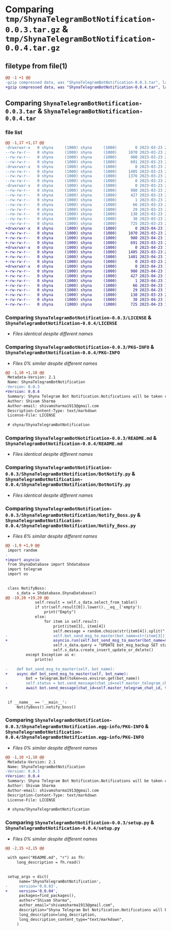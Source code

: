 # Comparing `tmp/ShynaTelegramBotNotification-0.0.3.tar.gz` & `tmp/ShynaTelegramBotNotification-0.0.4.tar.gz`

## filetype from file(1)

```diff
@@ -1 +1 @@
-gzip compressed data, was "ShynaTelegramBotNotification-0.0.3.tar", last modified: Thu Mar 23 20:08:06 2023, max compression
+gzip compressed data, was "ShynaTelegramBotNotification-0.0.4.tar", last modified: Sun Apr 23 12:11:37 2023, max compression
```

## Comparing `ShynaTelegramBotNotification-0.0.3.tar` & `ShynaTelegramBotNotification-0.0.4.tar`

### file list

```diff
@@ -1,17 +1,17 @@
-drwxrwxr-x   0 shyna     (1000) shyna     (1000)        0 2023-03-23 20:08:06.572186 ShynaTelegramBotNotification-0.0.3/
--rw-rw-r--   0 shyna     (1000) shyna     (1000)     1070 2023-03-23 20:06:28.000000 ShynaTelegramBotNotification-0.0.3/LICENSE
--rw-rw-r--   0 shyna     (1000) shyna     (1000)      980 2023-03-23 20:08:06.572186 ShynaTelegramBotNotification-0.0.3/PKG-INFO
--rw-rw-r--   0 shyna     (1000) shyna     (1000)      691 2023-03-23 20:06:28.000000 ShynaTelegramBotNotification-0.0.3/README.md
-drwxrwxr-x   0 shyna     (1000) shyna     (1000)        0 2023-03-23 20:08:06.572186 ShynaTelegramBotNotification-0.0.3/ShynaTelegramBotNotification/
--rw-rw-r--   0 shyna     (1000) shyna     (1000)     1405 2023-03-23 20:06:28.000000 ShynaTelegramBotNotification-0.0.3/ShynaTelegramBotNotification/BotNotify.py
--rw-rw-r--   0 shyna     (1000) shyna     (1000)     1376 2023-03-23 20:07:12.000000 ShynaTelegramBotNotification-0.0.3/ShynaTelegramBotNotification/Notify_Boss.py
--rw-rw-r--   0 shyna     (1000) shyna     (1000)        0 2023-03-23 20:06:28.000000 ShynaTelegramBotNotification-0.0.3/ShynaTelegramBotNotification/__init__.py
-drwxrwxr-x   0 shyna     (1000) shyna     (1000)        0 2023-03-23 20:08:06.572186 ShynaTelegramBotNotification-0.0.3/ShynaTelegramBotNotification.egg-info/
--rw-rw-r--   0 shyna     (1000) shyna     (1000)      980 2023-03-23 20:08:06.000000 ShynaTelegramBotNotification-0.0.3/ShynaTelegramBotNotification.egg-info/PKG-INFO
--rw-rw-r--   0 shyna     (1000) shyna     (1000)      427 2023-03-23 20:08:06.000000 ShynaTelegramBotNotification-0.0.3/ShynaTelegramBotNotification.egg-info/SOURCES.txt
--rw-rw-r--   0 shyna     (1000) shyna     (1000)        1 2023-03-23 20:08:06.000000 ShynaTelegramBotNotification-0.0.3/ShynaTelegramBotNotification.egg-info/dependency_links.txt
--rw-rw-r--   0 shyna     (1000) shyna     (1000)       66 2023-03-23 20:08:06.000000 ShynaTelegramBotNotification-0.0.3/ShynaTelegramBotNotification.egg-info/requires.txt
--rw-rw-r--   0 shyna     (1000) shyna     (1000)       29 2023-03-23 20:08:06.000000 ShynaTelegramBotNotification-0.0.3/ShynaTelegramBotNotification.egg-info/top_level.txt
--rw-rw-r--   0 shyna     (1000) shyna     (1000)      138 2023-03-23 20:06:28.000000 ShynaTelegramBotNotification-0.0.3/pyproject.toml
--rw-rw-r--   0 shyna     (1000) shyna     (1000)       38 2023-03-23 20:08:06.572186 ShynaTelegramBotNotification-0.0.3/setup.cfg
--rw-rw-r--   0 shyna     (1000) shyna     (1000)      725 2023-03-23 20:07:12.000000 ShynaTelegramBotNotification-0.0.3/setup.py
+drwxrwxr-x   0 shyna     (1000) shyna     (1000)        0 2023-04-23 12:11:37.122620 ShynaTelegramBotNotification-0.0.4/
+-rw-rw-r--   0 shyna     (1000) shyna     (1000)     1070 2023-03-23 20:06:28.000000 ShynaTelegramBotNotification-0.0.4/LICENSE
+-rw-rw-r--   0 shyna     (1000) shyna     (1000)      980 2023-04-23 12:11:37.122620 ShynaTelegramBotNotification-0.0.4/PKG-INFO
+-rw-rw-r--   0 shyna     (1000) shyna     (1000)      691 2023-03-23 20:06:28.000000 ShynaTelegramBotNotification-0.0.4/README.md
+drwxrwxr-x   0 shyna     (1000) shyna     (1000)        0 2023-04-23 12:11:37.122620 ShynaTelegramBotNotification-0.0.4/ShynaTelegramBotNotification/
+-rw-rw-r--   0 shyna     (1000) shyna     (1000)     1405 2023-03-23 20:06:28.000000 ShynaTelegramBotNotification-0.0.4/ShynaTelegramBotNotification/BotNotify.py
+-rw-rw-r--   0 shyna     (1000) shyna     (1000)     1401 2023-04-23 12:09:05.000000 ShynaTelegramBotNotification-0.0.4/ShynaTelegramBotNotification/Notify_Boss.py
+-rw-rw-r--   0 shyna     (1000) shyna     (1000)        0 2023-03-23 20:06:28.000000 ShynaTelegramBotNotification-0.0.4/ShynaTelegramBotNotification/__init__.py
+drwxrwxr-x   0 shyna     (1000) shyna     (1000)        0 2023-04-23 12:11:37.122620 ShynaTelegramBotNotification-0.0.4/ShynaTelegramBotNotification.egg-info/
+-rw-rw-r--   0 shyna     (1000) shyna     (1000)      980 2023-04-23 12:11:37.000000 ShynaTelegramBotNotification-0.0.4/ShynaTelegramBotNotification.egg-info/PKG-INFO
+-rw-rw-r--   0 shyna     (1000) shyna     (1000)      427 2023-04-23 12:11:37.000000 ShynaTelegramBotNotification-0.0.4/ShynaTelegramBotNotification.egg-info/SOURCES.txt
+-rw-rw-r--   0 shyna     (1000) shyna     (1000)        1 2023-04-23 12:11:37.000000 ShynaTelegramBotNotification-0.0.4/ShynaTelegramBotNotification.egg-info/dependency_links.txt
+-rw-rw-r--   0 shyna     (1000) shyna     (1000)       66 2023-04-23 12:11:37.000000 ShynaTelegramBotNotification-0.0.4/ShynaTelegramBotNotification.egg-info/requires.txt
+-rw-rw-r--   0 shyna     (1000) shyna     (1000)       29 2023-04-23 12:11:37.000000 ShynaTelegramBotNotification-0.0.4/ShynaTelegramBotNotification.egg-info/top_level.txt
+-rw-rw-r--   0 shyna     (1000) shyna     (1000)      138 2023-03-23 20:06:28.000000 ShynaTelegramBotNotification-0.0.4/pyproject.toml
+-rw-rw-r--   0 shyna     (1000) shyna     (1000)       38 2023-04-23 12:11:37.122620 ShynaTelegramBotNotification-0.0.4/setup.cfg
+-rw-rw-r--   0 shyna     (1000) shyna     (1000)      725 2023-04-23 12:10:04.000000 ShynaTelegramBotNotification-0.0.4/setup.py
```

### Comparing `ShynaTelegramBotNotification-0.0.3/LICENSE` & `ShynaTelegramBotNotification-0.0.4/LICENSE`

 * *Files identical despite different names*

### Comparing `ShynaTelegramBotNotification-0.0.3/PKG-INFO` & `ShynaTelegramBotNotification-0.0.4/PKG-INFO`

 * *Files 0% similar despite different names*

```diff
@@ -1,10 +1,10 @@
 Metadata-Version: 2.1
 Name: ShynaTelegramBotNotification
-Version: 0.0.3
+Version: 0.0.4
 Summary: Shyna Telegram Bot Notification.Notifications will be taken care by this package.
 Author: Shivam Sharma
 Author-email: shivamsharma1913@gmail.com
 Description-Content-Type: text/markdown
 License-File: LICENSE
 
 # shyna/ShynaTelegramBotNotification
```

### Comparing `ShynaTelegramBotNotification-0.0.3/README.md` & `ShynaTelegramBotNotification-0.0.4/README.md`

 * *Files identical despite different names*

### Comparing `ShynaTelegramBotNotification-0.0.3/ShynaTelegramBotNotification/BotNotify.py` & `ShynaTelegramBotNotification-0.0.4/ShynaTelegramBotNotification/BotNotify.py`

 * *Files identical despite different names*

### Comparing `ShynaTelegramBotNotification-0.0.3/ShynaTelegramBotNotification/Notify_Boss.py` & `ShynaTelegramBotNotification-0.0.4/ShynaTelegramBotNotification/Notify_Boss.py`

 * *Files 6% similar despite different names*

```diff
@@ -1,9 +1,9 @@
 import random
-
+import asyncio
 from ShynaDatabase import Shdatabase
 import telegram
 import os
 
 
 class NotifyBoss:
     s_data = Shdatabase.ShynaDatabase()
@@ -19,20 +19,20 @@
             self.result = self.s_data.select_from_table()
             if str(self.result[0]).lower().__eq__('empty'):
                 print("Empty")
             else:
                 for item in self.result:
                     print(item[3], item[4])
                     self.message = random.choice(str(item[4]).split("|"))
-                    self.bot_send_msg_to_master(bot_name=str(item[3]))
+                    asyncio.run(self.bot_send_msg_to_master(bot_name=str(item[3])))
                     self.s_data.query = "UPDATE bot_msg_backup SET status='True' where count='"+str(item[0])+"'"
                     self.s_data.create_insert_update_or_delete()
         except Exception as e:
             print(e)
 
-    def bot_send_msg_to_master(self, bot_name):
+    async def bot_send_msg_to_master(self, bot_name):
         bot = telegram.Bot(token=os.environ.get(bot_name))
-        self.status = bot.send_message(chat_id=self.master_telegram_chat_id, text=str(self.message))
+        await bot.send_message(chat_id=self.master_telegram_chat_id, text=str(self.message))
 
 
 if __name__ == '__main__':
     NotifyBoss().notify_boss()
```

### Comparing `ShynaTelegramBotNotification-0.0.3/ShynaTelegramBotNotification.egg-info/PKG-INFO` & `ShynaTelegramBotNotification-0.0.4/ShynaTelegramBotNotification.egg-info/PKG-INFO`

 * *Files 0% similar despite different names*

```diff
@@ -1,10 +1,10 @@
 Metadata-Version: 2.1
 Name: ShynaTelegramBotNotification
-Version: 0.0.3
+Version: 0.0.4
 Summary: Shyna Telegram Bot Notification.Notifications will be taken care by this package.
 Author: Shivam Sharma
 Author-email: shivamsharma1913@gmail.com
 Description-Content-Type: text/markdown
 License-File: LICENSE
 
 # shyna/ShynaTelegramBotNotification
```

### Comparing `ShynaTelegramBotNotification-0.0.3/setup.py` & `ShynaTelegramBotNotification-0.0.4/setup.py`

 * *Files 0% similar despite different names*

```diff
@@ -2,15 +2,15 @@
 
 with open("README.md", "r") as fh:
     long_description = fh.read()
 
 
 setup_args = dict(
      name='ShynaTelegramBotNotification',
-     version='0.0.03',
+     version='0.0.04',
      packages=find_packages(),
      author="Shivam Sharma",
      author_email="shivamsharma1913@gmail.com",
      description="Shyna Telegram Bot Notification.Notifications will be taken care by this package.",
      long_description=long_description,
      long_description_content_type="text/markdown",
     )
```

